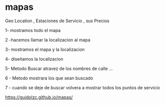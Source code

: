 # mapas
Geo  Location , Estaciones de Servicio , sus Precios 

1- mostramos todo el mapa 

2 -hacemos llamar la localizacion al mapa 

3- mostramos el mapa y la localizacion 

4- diseñamos la localizacion 

5- Metodo Buscar atravez de los nombres de calle ... 

6 - Metodo mostrara los que sean buscado 

7 - cuando se deje de buscar volvera a mostrar todos los puntos de servicio 

https://guidolzc.github.io/mapas/
